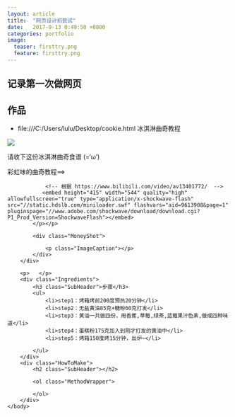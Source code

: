 ```yaml
---
layout: article
title:  "网页设计初尝试"
date:   2017-9-13 0:49:50 +0800
categories: portfolio
image:
  teaser: firsttry.png
  feature: firsttry.png
---
```


## 记录第一次做网页



## 作品

- file:///C:/Users/lulu/Desktop/cookie.html 冰淇淋曲奇教程</a><!doctype html>
<!-- 根据 http://www.abc-cooking.com.cn/solution_view.aspx?TypeId=159&Id=388&FId=t25:159:25  -->
<html class="no-js" lang="zh-CN">
	<head>
		<meta charset="utf-8">
		<title>冰淇淋曲奇 ice-cream cookies♥</title>
		<meta name="description" content="请收下这份冰淇淋曲奇食谱 (=‘ω’)">
		<meta name="viewport" content="width=device-width">
		<link rel="stylesheet" href="css/styles.css">
	</head>
	<body>
		<div class="Header">
			<a href="/" class="LogoWrapper"><img src="img/xingxing2.jpg" /></a>
			<p class="Strap">请收下这份冰淇淋曲奇食谱 (=‘ω’)</p>
		</div>
		<div class="IntroWrapper">
		    <p class="IntroText">彩虹味的曲奇教程==>
			
			
			
			
				<!-- 根据 https://www.bilibili.com/video/av13401772/  -->
               <embed height="415" width="544" quality="high" allowfullscreen="true" type="application/x-shockwave-flash" src="//static.hdslb.com/miniloader.swf" flashvars="aid=9613908&page=1" pluginspage="//www.adobe.com/shockwave/download/download.cgi?P1_Prod_Version=ShockwaveFlash"></embed>
			</p></p>

			<div class="MoneyShot">
				
				<p class="ImageCaption"></p>
			</div>
		</div>

		<p>   </p>
		<div class="Ingredients">
			<h3 class="SubHeader">步骤</h3>
			<ul>
			    <li>step1：烤箱烤前200度预热20分钟</li>
 				<li>step2：无盐黄油85克+糖粉60克打发</li>
 				<li>step3：黄油一共做四份，用香蕉,草莓,绿茶,蓝莓果汁色素,做成四种味道</li>
 				<li>step4：蛋糕粉175克加入到刚才打发的黄油中</li>
 				<li>step5：烤箱150度烤15分钟，出炉~</li>
 				
			</ul>
		</div>
		<div class="HowToMake">
		    <h2 class="SubHeader"></h2>
		
			<ol class="MethodWrapper">
			   
			</ol>
		</div>
	</body>
</html>


